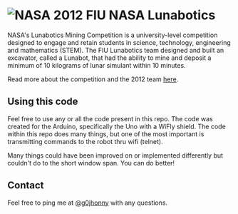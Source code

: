 ![NASA](http://visibleearth.nasa.gov/siteimages/nasa_logo_sm.png) 2012 FIU NASA Lunabotics 
===================

NASA's Lunabotics Mining Competition is a university-level competition designed to engage and retain students in science, technology, engineering and mathematics (STEM). The FIU Lunabotics team designed and built an excavator, called a Lunabot, that had the ability to mine and deposit a minimum of 10 kilograms of lunar simulant within 10 minutes.

Read more about the competition and the 2012 team [here](https://sites.google.com/site/fiulunaboticstest/2011-2012-Team).

Using this code
--
Feel free to use any or all the code present in this repo. The code was created for the Arduino, specifically the Uno with a WiFly shield. The code within this repo does many things, but one of the most important is transmitting commands to the robot thru wifi (telnet). 

Many things could have been improved on or implemented differently but couldn't do to the short window span. You can do better! 

Contact
--
Feel free to ping me at [@g0jhonny](https://twitter.com/g0jhonny) with any questions.
